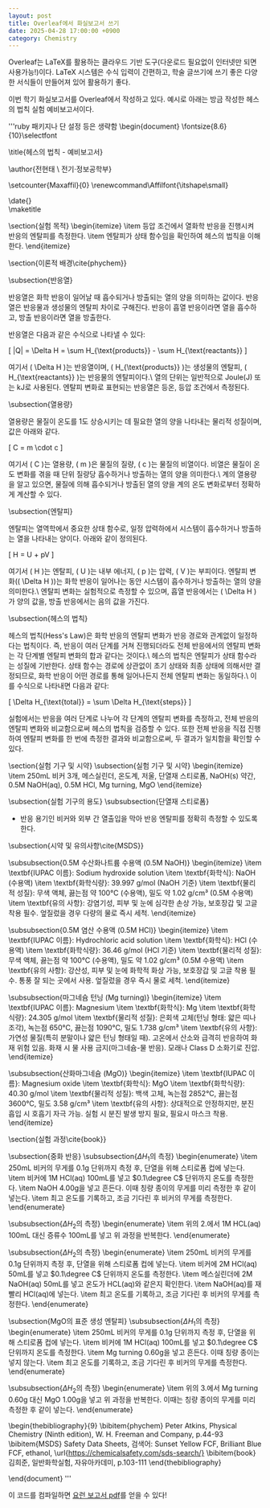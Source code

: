 ```yaml
---
layout: post
title: Overleaf에서 화실보고서 쓰기
date: 2025-04-28 17:00:00 +0900
category: Chemistry
---
```


Overleaf는 LaTeX를 활용하는 클라우드 기반 도구(다운로드 필요없이 인터넷만 되면 사용가능!)이다. LaTeX 시스템은 수식 입력이 간편하고, 학술 글쓰기에 쓰기 좋은 다양한 서식들이 만들어져 있어 활용하기 좋다.

이번 학기 화실보고서를 Overleaf에서 작성하고 있다. 예시로 아래는 방금 작성한 헤스의 법칙 실험 예비보고서이다.

'''ruby
패키지나 단 설정 등은 생략함
\begin{document}
\fontsize{8.6}{10}\selectfont

\title{헤스의 법칙 - 예비보고서}

\author{전현태 \\ 전기·정보공학부}

\setcounter{Maxaffil}{0}
\renewcommand\Affilfont{\itshape\small}

\date{}  
\maketitle

\section{실험 목적}
\begin{itemize}
    \item 등압 조건에서 열화학 반응을 진행시켜 반응의 엔탈피를 측정한다.
    \item 엔탈피가 상태 함수임을 확인하여 헤스의 법칙을 이해한다.
\end{itemize}

\section{이론적 배경\cite{phychem}}

\subsection{반응열}

반응열은 화학 반응이 일어날 때 흡수되거나 방출되는 열의 양을 의미하는 값이다. 반응열은 반응물과 생성물의 엔탈피 차이로 구해진다. 반응이 흡열 반응이라면 열을 흡수하고, 방출 반응이라면 열을 방출한다.

반응열은 다음과 같은 수식으로 나타낼 수 있다:

\[
|Q| = \Delta H = \sum H_{\text{products}} - \sum H_{\text{reactants}}
\]

여기서 \( \Delta H \)는 반응열이며, \( H_{\text{products}} \)는 생성물의 엔탈피, \( H_{\text{reactants}} \)는 반응물의 엔탈피이다.\\
열의 단위는 일반적으로 Joule(J) 또는 kJ로 사용된다. 엔탈피 변화로 표현되는 반응열은 등온, 등압 조건에서 측정된다.

\subsection{열용량}

열용량은 물질이 온도를 1도 상승시키는 데 필요한 열의 양을 나타내는 물리적 성질이며, 값은 아래와 같다.

\[
C = m \cdot c
\]

여기서 \( C \)는 열용량, \( m \)은 물질의 질량, \( c \)는 물질의 비열이다. 비열은 물질이 온도 변화를 겪을 때 단위 질량당 흡수하거나 방출하는 열의 양을 의미한다.\\
계의 열용량을 알고 있으면, 물질에 의해 흡수되거나 방출된 열의 양을 계의 온도 변화로부터 정확하게 계산할 수 있다.

\subsection{엔탈피}

엔탈피는 열역학에서 중요한 상태 함수로, 일정 압력하에서 시스템이 흡수하거나 방출하는 열을 나타내는 양이다. 아래와 같이 정의된다.

\[
H = U + pV
\]

여기서 \( H \)는 엔탈피, \( U \)는 내부 에너지, \( p \)는 압력, \( V \)는 부피이다. 엔탈피 변화(\( \Delta H \))는 화학 반응이 일어나는 동안 시스템이 흡수하거나 방출하는 열의 양을 의미한다.\\
엔탈피 변화는 실험적으로 측정할 수 있으며, 흡열 반응에서는 \( \Delta H \)가 양의 값을, 방출 반응에서는 음의 값을 가진다.

\subsection{헤스의 법칙}

헤스의 법칙(Hess's Law)은 화학 반응의 엔탈피 변화가 반응 경로와 관계없이 일정하다는 법칙이다. 즉, 반응이 여러 단계를 거쳐 진행되더라도 전체 반응에서의 엔탈피 변화는 각 단계별 엔탈피 변화의 합과 같다는 것이다.\\
헤스의 법칙은 엔탈피가 상태 함수라는 성질에 기반한다. 상태 함수는 경로에 상관없이 초기 상태와 최종 상태에 의해서만 결정되므로, 화학 반응이 어떤 경로를 통해 일어나든지 전체 엔탈피 변화는 동일하다.\\
이를 수식으로 나타내면 다음과 같다:

\[
\Delta H_{\text{total}} = \sum \Delta H_{\text{steps}}
\]

실험에서는 반응을 여러 단계로 나누어 각 단계의 엔탈피 변화를 측정하고, 전체 반응의 엔탈피 변화와 비교함으로써 헤스의 법칙을 검증할 수 있다. 또한 전체 반응을 직접 진행하여 엔탈피 변화를 한 번에 측정한 결과와 비교함으로써, 두 결과가 일치함을 확인할 수 있다.

\section{실험 기구 및 시약}
\subsection{실험 기구 및 시약}
\begin{itemize}
    \item 250mL 비커 3개, 메스실린더, 온도계, 저울, 단열재 스티로폼, NaOH(s) 약간, 0.5M NaOH(aq), 0.5M HCl, Mg turning, MgO
\end{itemize}

\subsection{실험 기구의 용도}
\subsubsection{단열재 스티로폼}
- 반응 용기인 비커와 외부 간 열출입을 막아 반응 엔탈피를 정확히 측정할 수 있도록 한다.

\subsection{시약 및 유의사항\cite{MSDS}}

\subsubsection{0.5M 수산화나트륨 수용액 (0.5M NaOH)} 
\begin{itemize} 
\item \textbf{IUPAC 이름}: Sodium hydroxide solution 
\item \textbf{화학식}: NaOH (수용액) 
\item \textbf{화학식량}: 39.997 g/mol (NaOH 기준) 
\item \textbf{물리적 성질}: 무색 액체, 끓는점 약 100°C (수용액), 밀도 약 1.02 g/cm³ (0.5M 수용액) 
\item \textbf{유의 사항}: 강염기성, 피부 및 눈에 심각한 손상 가능, 보호장갑 및 고글 착용 필수. 엎질렀을 경우 다량의 물로 즉시 세척. 
\end{itemize}

\subsubsection{0.5M 염산 수용액 (0.5M HCl)} 
\begin{itemize} 
\item \textbf{IUPAC 이름}: Hydrochloric acid solution 
\item \textbf{화학식}: HCl (수용액) 
\item \textbf{화학식량}: 36.46 g/mol (HCl 기준) 
\item \textbf{물리적 성질}: 무색 액체, 끓는점 약 100°C (수용액), 밀도 약 1.02 g/cm³ (0.5M 수용액) 
\item \textbf{유의 사항}: 강산성, 피부 및 눈에 화학적 화상 가능, 보호장갑 및 고글 착용 필수. 통풍 잘 되는 곳에서 사용. 엎질렀을 경우 즉시 물로 세척. 
\end{itemize}

\subsubsection{마그네슘 턴닝 (Mg turning)} 
\begin{itemize} 
\item \textbf{IUPAC 이름}: Magnesium 
\item \textbf{화학식}: Mg 
\item \textbf{화학식량}: 24.305 g/mol 
\item \textbf{물리적 성질}: 은회색 고체(턴닝 형태: 얇은 띠나 조각), 녹는점 650°C, 끓는점 1090°C, 밀도 1.738 g/cm³ 
\item \textbf{유의 사항}: 가연성 물질(특히 분말이나 얇은 턴닝 형태일 때). 고온에서 산소와 급격히 반응하여 화재 위험 있음. 화재 시 물 사용 금지(마그네슘-물 반응). 모래나 Class D 소화기로 진압. 
\end{itemize}

\subsubsection{산화마그네슘 (MgO)} 
\begin{itemize} 
\item \textbf{IUPAC 이름}: Magnesium oxide 
\item \textbf{화학식}: MgO 
\item \textbf{화학식량}: 40.30 g/mol 
\item \textbf{물리적 성질}: 백색 고체, 녹는점 2852°C, 끓는점 3600°C, 밀도 3.58 g/cm³ 
\item \textbf{유의 사항}: 상대적으로 안정하지만, 분진 흡입 시 호흡기 자극 가능. 실험 시 분진 발생 방지 필요, 필요시 마스크 착용. \end{itemize}

\section{실험 과정\cite{book}}

\subsection{중화 반응}
\subsubsection{$\Delta H_1$의 측정}
\begin{enumerate}
    \item 250mL 비커의 무게를 0.1g 단위까지 측정 후, 단열을 위해 스티로폼 컵에 넣는다.
    \item 비커에 1M HCl(aq) 100mL를 넣고 $0.1\degree C$ 단위까지 온도를 측정한다.
    \item NaOH 4.00g을 넣고 흔든다. 이때 칭량 종이의 무게를 미리 측정한 후 같이 넣는다.
    \item 최고 온도를 기록하고, 조금 기다린 후 비커의 무게를 측정한다.
\end{enumerate}

\subsubsection{$\Delta H_2$의 측정}
\begin{enumerate}
    \item 위의 2.에서 1M HCL(aq) 100mL 대신 증류수 100mL를 넣고 위 과정을 반복한다.
\end{enumerate}

\subsubsection{$\Delta H_2$의 측정}
\begin{enumerate}
    \item 250mL 비커의 무게를 0.1g 단위까지 측정 후, 단열을 위해 스티로폼 컵에 넣는다.
    \item 비커에 2M HCl(aq) 50mL를 넣고 $0.1\degree C$ 단위까지 온도를 측정한다.
    \item 메스실린더에 2M NaOH(aq) 50mL를 넣고 온도가 HCL(aq)와 같은지 확인한다.
    \item NaOH(aq)를 재빨리 HCl(aq)에 넣는다.
    \item 최고 온도를 기록하고, 조금 기다린 후 비커의 무게를 측정한다. 
\end{enumerate}

\subsection{MgO의 표준 생성 엔탈피}
\subsubsection{$\Delta H_1$의 측정}
\begin{enumerate}
    \item 250mL 비커의 무게를 0.1g 단위까지 측정 후, 단열을 위해 스티로폼 컵에 넣는다.
    \item 비커에 1M HCl(aq) 100mL를 넣고 $0.1\degree C$ 단위까지 온도를 측정한다.
    \item Mg turning 0.60g을 넣고 흔든다. 이때 칭량 종이는 넣지 않는다.
    \item 최고 온도를 기록하고, 조금 기다린 후 비커의 무게를 측정한다.
\end{enumerate}

\subsubsection{$\Delta H_2$의 측정}
\begin{enumerate}
    \item 위의 3.에서 Mg turning 0.60g 대신 MgO 1.00g을 넣고 위 과정을 반복한다. 이때는 칭량 종이의 무게를 미리 측정한 후 같이 넣는다.
\end{enumerate}

\begin{thebibliography}{9}
\bibitem{phychem}
Peter Atkins, Physical Chemistry (Ninth edition), W. H. Freeman and Company, p.44-93
\bibitem{MSDS}
Safety Data Sheets, 검색어: Sunset Yellow FCF, Brilliant Blue FCF, ethanol, \url{https://chemicalsafety.com/sds-search/}
\bibitem{book}
김희준, 일반화학실험, 자유아카데미, p.103-111
\end{thebibliography}

\end{document}
'''

이 코드를 컴파일하면 [요런 보고서 pdf](./assets/hesslawprep.pdf)를 얻을 수 있다!

